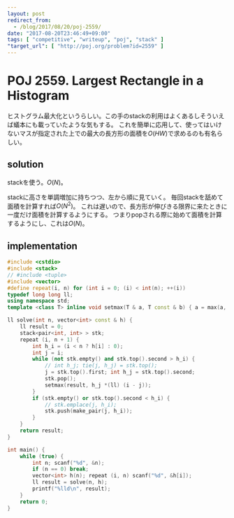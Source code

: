 ```yaml
---
layout: post
redirect_from:
  - /blog/2017/08/20/poj-2559/
date: "2017-08-20T23:46:49+09:00"
tags: [ "competitive", "writeup", "poj", "stack" ]
"target_url": [ "http://poj.org/problem?id=2559" ]
---
```


# POJ 2559. Largest Rectangle in a Histogram

ヒストグラム最大化というらしい。この手のstackの利用はよくあるしそういえば蟻本にも載っていたような気もする。
これを簡単に応用して、使ってはいけないマスが指定された上での最大の長方形の面積を$O(HW)$で求めるのも有名らしい。

## solution

stackを使う。$O(N)$。

stackに高さを単調増加に持ちつつ、左から順に見ていく。
毎回stackを舐めて面積を計算すれば$O(N^2)$。
これは遅いので、長方形が伸びきる限界に来たときに一度だけ面積を計算するようにする。
つまりpopされる際に始めて面積を計算するようにし、これは$O(N)$。

## implementation

``` c++
#include <cstdio>
#include <stack>
// #include <tuple>
#include <vector>
#define repeat(i, n) for (int i = 0; (i) < int(n); ++(i))
typedef long long ll;
using namespace std;
template <class T> inline void setmax(T & a, T const & b) { a = max(a, b); }

ll solve(int n, vector<int> const & h) {
    ll result = 0;
    stack<pair<int, int> > stk;
    repeat (i, n + 1) {
        int h_i = (i < n ? h[i] : 0);
        int j = i;
        while (not stk.empty() and stk.top().second > h_i) {
            // int h_j; tie(j, h_j) = stk.top();
            j = stk.top().first; int h_j = stk.top().second;
            stk.pop();
            setmax(result, h_j *(ll) (i - j));
        }
        if (stk.empty() or stk.top().second < h_i) {
            // stk.emplace(j, h_i);
            stk.push(make_pair(j, h_i));
        }
    }
    return result;
}

int main() {
    while (true) {
        int n; scanf("%d", &n);
        if (n == 0) break;
        vector<int> h(n); repeat (i, n) scanf("%d", &h[i]);
        ll result = solve(n, h);
        printf("%lld\n", result);
    }
    return 0;
}
```
